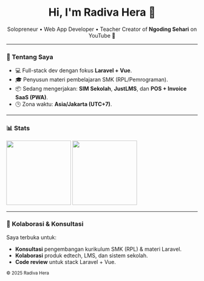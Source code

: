 <h1 align="center">Hi, I'm Radiva Hera 👋</h1>
<p align="center">
  Solopreneur • Web App Developer • Teacher  
  Creator of <b>Ngoding Sehari</b> on YouTube 🎥
</p>

---

### 🚀 Tentang Saya
- 💻 Full-stack dev dengan fokus **Laravel + Vue**.  
- 🎓 Penyusun materi pembelajaran SMK (RPL/Pemrograman).  
- 📦 Sedang mengerjakan: **SIM Sekolah**, **JustLMS**, dan **POS + Invoice SaaS (PWA)**.
- 🕒 Zona waktu: **Asia/Jakarta (UTC+7)**.

---

### 📊 Stats
<!-- 👉 GANTI: username GitHub-mu -->
<p align="left">
  <img height="170" src="https://github-readme-stats.vercel.app/api?username=Radiva&show_icons=true&count_private=true&include_all_commits=true" />
  <img height="170" src="https://github-readme-stats.vercel.app/api/top-langs/?username=Radiva&layout=compact&langs_count=8" />
</p>

---

### 🤝 Kolaborasi & Konsultasi
Saya terbuka untuk:
- **Konsultasi** pengembangan kurikulum SMK (RPL) & materi Laravel.
- **Kolaborasi** produk edtech, LMS, dan sistem sekolah.
- **Code review** untuk stack Laravel + Vue.

<sub>© 2025 Radiva Hera</sub>

<!--
**Radiva/radiva** is a ✨ _special_ ✨ repository because its `README.md` (this file) appears on your GitHub profile.

Here are some ideas to get you started:

- 🔭 I’m currently working on ...
- 🌱 I’m currently learning ...
- 👯 I’m looking to collaborate on ...
- 🤔 I’m looking for help with ...
- 💬 Ask me about ...
- 📫 How to reach me: ...
- 😄 Pronouns: ...
- ⚡ Fun fact: ...
-->
